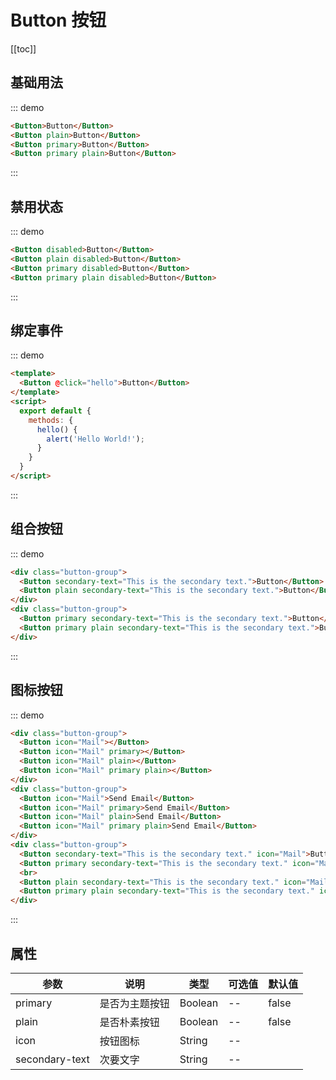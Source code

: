 # Button 按钮

[[toc]]

## 基础用法

::: demo
```html
<Button>Button</Button>
<Button plain>Button</Button>
<Button primary>Button</Button>
<Button primary plain>Button</Button>
```
:::

## 禁用状态

::: demo
```html
<Button disabled>Button</Button>
<Button plain disabled>Button</Button>
<Button primary disabled>Button</Button>
<Button primary plain disabled>Button</Button>
```
:::

## 绑定事件

::: demo 
```html
<template>
  <Button @click="hello">Button</Button>
</template>
<script>
  export default {
    methods: {
      hello() {
        alert('Hello World!');
      }
    }
  }
</script>
```
:::

## 组合按钮

::: demo

```html
<div class="button-group">
  <Button secondary-text="This is the secondary text.">Button</Button>
  <Button plain secondary-text="This is the secondary text.">Button</Button>
</div>
<div class="button-group">
  <Button primary secondary-text="This is the secondary text.">Button</Button>
  <Button primary plain secondary-text="This is the secondary text.">Button</Button>
</div>
```
:::

## 图标按钮

::: demo

```html
<div class="button-group">
  <Button icon="Mail"></Button>
  <Button icon="Mail" primary></Button>
  <Button icon="Mail" plain></Button>
  <Button icon="Mail" primary plain></Button>
</div>
<div class="button-group">
  <Button icon="Mail">Send Email</Button>
  <Button icon="Mail" primary>Send Email</Button>
  <Button icon="Mail" plain>Send Email</Button>
  <Button icon="Mail" primary plain>Send Email</Button>
</div>
<div class="button-group">
  <Button secondary-text="This is the secondary text." icon="Mail">Button</Button>
  <Button primary secondary-text="This is the secondary text." icon="Mail">Button</Button>
  <br>
  <Button plain secondary-text="This is the secondary text." icon="Mail">Button</Button>
  <Button primary plain secondary-text="This is the secondary text." icon="Mail">Button</Button>
</div>
```
:::


## 属性

| 参数  | 说明 | 类型 | 可选值 | 默认值 |
|-------|------ |------|------|------|
| primary | 是否为主题按钮 | Boolean | -- | false |
| plain | 是否朴素按钮 | Boolean | -- | false |
| icon | 按钮图标 | String | -- |  |
| secondary-text | 次要文字 | String | -- | |


<style lang="scss">
.demo {
  margin: 1rem 0;

  .button-group {
    margin: 0.5rem 0;
  }
}
</style>
